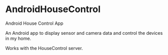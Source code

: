 # AndroidHouseControl
Android House Control App

An Android app to display sensor and camera data and control the devices in my home.

Works with the HouseControl server.
